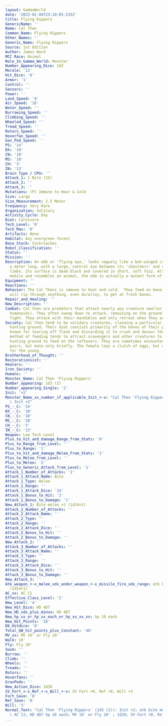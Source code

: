 ```yaml
---
layout: GammaWorld
date: '2023-01-04T23:10:05.535Z'
title: Flying Rippers
GenericName: ''
Name: Cal Then
Common_Name: Flying Rippers
Other_Names: ''
Generic_Name: Flying Rippers
Source: 1st Edition
Author: James Ward
MCC Race: Animal
Role_In_Gamma_World: Monster
Number_Appearing_Dice: 1d3
Morale: '12'
Hit_Dice: '8'
Armor: '1'
Control: ''
Sensors: ''
Power: ''
Land_Speed: '8'
Air_Speed: '16'
Water_Speed: ''
Burrowing_Speed: ''
Climbing_Speed: ''
Wheeled_Speed: ''
Tread_Speed: ''
Rotors_Speed: ''
Hoverfan_Speed: ''
Gav_Pod_Speed: ''
PS: '14'
DX: '10'
CN: '10'
MS: '18'
CH: '3'
IN: '13'
Brain Type / CPU: ''
Attack_1: 1 Bite (15)
Attack_2: ''
Attack_3: ''
Mutations: (P) Immune to Hear & Cold
Size: Large
Size_Measurement: 2.5 Meter
Frequency: Very Rare
Organization: Solitary
Activity_Cycle: Day
Diet: Carnivore
Tech_Level: '0'
Tech_Max: '0'
Artifacts: None
Habitat: Any evergreen forest
Base_Stock: Cockroaches
Robot_Classification: ''
Status: ''
Mission: ''
Description: An obb or 'flying eye,' looks vaguely like a bat-winged creature about
  a meter long, with a large, central eye between its 'shoulders' and a pair of clawed
  limbs. Its surface is dead black and covered in short, soft fuzz. Although it's
  mobile and resembles an animal, the obb is actually a mutant form of fungus.
Equipment: ''
Reactions: ''
Behavior: The Cal Thens is immune to heat and cold.  They feed on bone marrow and
  will rip through anything, even duralloy, to get at fresh bones.
Repair_and_Healing: ''
New_Description: ''
Combat: Cal then are predators that attack nearly any creature smaller than them (including
  humanoids). They often swoop down to attack, remaining on the ground while they
  fight. They attack with their mandibles and only retreat when they are badly wounded.
Society: Cal then tend to be solidary creatures, claiming a particular area as their
  hunting ground. Their diet consists primarily of the bones of their prey, and they're
  known for tearing off flesh and discarding it to crush and devour the bones. Their
  method of feeding tends to attract scavengers and other creatures to a cal then's
  hunting ground to feed on the leftovers. They are sometimes encountered in mated
  pairs, but mate only briefly. The female lays a clutch of eggs, but does not care
  for the young.
Brotherhood_of_Thought: ''
Restorationsist: ''
Healers: ''
Iron_Society: ''
Humans: ''
Monster_Name: Cal Then 'Flying Rippers'
Number_appearing: 1d3 (2)
Number_appearing_Single: '2'
Init: '+2'
Monster_Name_xx_number_if_applicable_Init_+-x: "Cal Then 'Flying Rippers' (1d3 (2)):\
  \ Init +2"
PS_-_C: '14'
DX_-_C: '10'
CN_-_C: '10'
MS_-_C: '18'
CH_-_C: '3'
IN_-_C: '13'
Weapon: Low Tech Level
Plus_to_hit_and_damage_Range_from_Stats: '0'
Plus_to_Range_from_Level: ''
Plus_to_Range: '1'
Plus_to_hit_and_damage_Melee_From_Stats: '1'
Plus_to_Melee_from_Level: ''
Plus_to_Melee: '2'
Plus_to_Generic_Attack_from_Level: '1'
Attack_1_Number_of_Attacks: '1'
Attack_1_Attack_Name: Bite
Attack_1_Type: melee
Attack_1_Range: ''
Attack_1_Attack_Dice: '14'
Attack_1_Bonus_to_Hit: '2'
Attack_1_Bonus_to_Damage: '1'
New_Attack_1: Bite melee +2 (1d14+1)
Attack_2_Number_of_Attacks: ''
Attack_2_Attack_Name: ''
Attack_2_Type: ''
Attack_2_Range: ''
Attack_2_Attack_Dice: ''
Attack_2_Bonus_to_Hit: ''
Attack_2_Bonus_to_Damage: ''
New_Attack_2: ''
Attack_3_Number_of_Attacks: ''
Attack_3_Attack_Name: ''
Attack_3_Type: ''
Attack_3_Range: ''
Attack_3_Attack_Dice: ''
Attack_3_Bonus_to_Hit: ''
Attack_3_Bonus_to_Damage: ''
New_Attack_3: ''
Atk_weapon_+-x_melee_xdx_andor_weapon_+-x_missile_fire_xdx_range: atk bite melee +2
  (1d14+1)
AC_xx: AC 11
Effective_Class_Level: '2'
New_Level: '4'
New_Hit_Dice: HD 4D7
New_HD_xdx_plus_minus: HD 4D7
New_hp_xx_or_hp_xx_each_or_hp_xx_xx_xx: hp 16 each
New_Hit_Points: '16'
D6_Hitdice: '8'
Total_GW_hit_points_plus_Constant: '48'
MV_xx: MV 10' or Fly 20'
Walk: 10'
Fly: Fly 20'
Swim: ''
Burrow: ''
Climb: ''
Wheels: ''
Treads: ''
Rotors: ''
Hoverfans: ''
GravPods: ''
New_Action_Dice: 1d20
SV_Fort_+-x_Ref_+-x_Will_+-x: SV Fort +0, Ref +0, Will +3
Fort_Save: '0'
Ref_Save: '0'
Will: '3'
Normal_Text: "Cal Then 'Flying Rippers' (1d3 (2)): Init +2; atk bite melee +2 (1d14+1);\
  \ AC 11; HD 4D7 hp 16 each; MV 10' or Fly 20' ; 1d20; SV Fort +0, Ref +0, Will +3"
...
```

